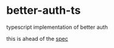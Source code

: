 # better-auth-ts
typescript implementation of better auth

this is ahead of the [spec](https://github.com/jasoncolburne/better-auth)
